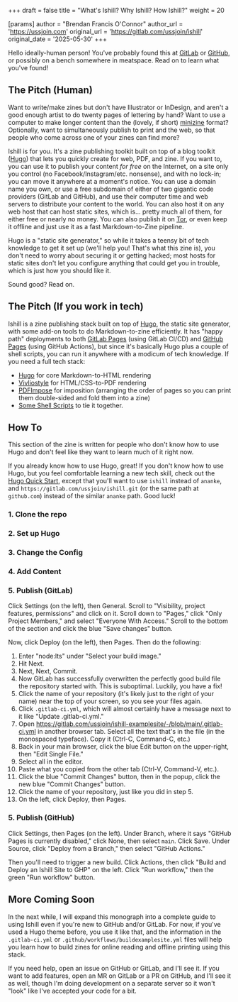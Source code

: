 +++
draft = false
title = "What's Ishill? Why Ishill? How Ishill?"
weight = 20

[params]
  author = "Brendan Francis O'Connor"
  author_url = 'https://ussjoin.com'
  original_url = 'https://gitlab.com/ussjoin/ishill'
  original_date = '2025-05-30'
+++

Hello ideally-human person! You've probably found this at [GitLab](https://gitlab.com/ussjoin/ishill) or [GitHub](https://github.com/ussjoin/ishill), or possibly on a bench somewhere in meatspace. Read on to learn what you've found!

## The Pitch (Human)

Want to write/make zines but don't have Illustrator or InDesign, and aren't a good enough artist to do twenty pages of lettering by hand? Want to use a computer to make longer content than the (lovely, if short) [minizine](https://www.icaboston.org/articles/make-your-own-mini-zine/) format? Optionally, want to simultaneously publish to print and the web, so that people who come across one of your zines can find more?

Ishill is for you. It's a zine publishing toolkit built on top of a blog toolkit ([Hugo](https://gohugo.io/)) that lets you quickly create for web, PDF, and zine. If you want to, you can use it to publish your content _for free_ on the Internet, on a site only you control (no Facebook/Instagram/etc. nonsense), and with no lock-in; you can move it anywhere at a moment's notice. You can use a domain name you own, or use a free subdomain of either of two gigantic code providers (GitLab and GitHub), and use their computer time and web servers to distribute your content to the world. You can also host it on any web host that can host static sites, which is... pretty much all of them, for either free or nearly no money. You can also publish it on [Tor](https://www.torproject.org/), or even keep it offline and just use it as a fast Markdown-to-Zine pipeline.

Hugo is a "static site generator," so while it takes a teensy bit of tech knowledge to get it set up (we'll help you! That's what this zine is), you don't need to worry about securing it or getting hacked; most hosts for static sites don't let you configure anything that could get you in trouble, which is just how you should like it.

Sound good? Read on.

## The Pitch (If you work in tech)

Ishill is a zine publishing stack built on top of [Hugo](https://gohugo.io/), the static site generator, with some add-on tools to do Markdown-to-zine efficiently. It has "happy path" deployments to both [GitLab Pages](https://docs.gitlab.com/user/project/pages/) (using GitLab CI/CD) and [GitHub Pages](https://pages.github.com/) (using GitHub Actions), but since it's basically Hugo plus a couple of shell scripts, you can run it anywhere with a modicum of tech knowledge. If you need a full tech stack:

* [Hugo](https://gohugo.io/) for core Markdown-to-HTML rendering
* [Vivliostyle](https://vivliostyle.org/) for HTML/CSS-to-PDF rendering
* [PDFImpose](https://framagit.org/spalax/pdfimpose) for imposition (arranging the order of pages so you can print them double-sided and fold them into a zine)
* [Some Shell Scripts](https://xkcd.com/1319/) to tie it together.

## How To

This section of the zine is written for people who don't know how to use Hugo and don't feel like they want to learn much of it right now. 

If you already know how to use Hugo, great! If you don't know how to use Hugo, but you feel comfortable learning a new tech skill, check out the [Hugo Quick Start](https://gohugo.io/getting-started/quick-start/), except that you'll want to use `ishill` instead of `ananke`, and `https://gitlab.com/ussjoin/ishill.git` (or the same path at `github.com`) instead of the similar `ananke` path. Good luck!

### 1. Clone the repo

### 2. Set up Hugo

### 3. Change the Config

### 4. Add Content

### 5. Publish (GitLab)

Click Settings (on the left), then General. Scroll to "Visibility, project features, permissions" and click on it. Scroll down to "Pages," click "Only Project Members," and select "Everyone With Access." Scroll to the bottom of the section and click the blue "Save changes" button.

Now, click Deploy (on the left), then Pages. Then do the following:

1. Enter "node:lts" under "Select your build image."
2. Hit Next.
3. Next, Next, Commit.
4. Now GitLab has successfully overwritten the perfectly good build file the repository started with. This is suboptimal. Luckily, you have a fix! 
5. Click the name of your repository (it's likely just to the right of your name) near the top of your screen, so you see your files again.
6. Click `.gitlab-ci.yml`, which will almost certainly have a message next to it like "Update .gitlab-ci.yml."
7. Open <https://gitlab.com/ussjoin/ishill-examplesite/-/blob/main/.gitlab-ci.yml> in another browser tab. Select all the text that's in the file (in the monospaced typeface). Copy it (Ctrl-C, Command-C, etc.)
8. Back in your main browser, click the blue Edit button on the upper-right, then "Edit Single File."
9. Select all in the editor.
10. Paste what you copied from the other tab (Ctrl-V, Command-V, etc.).
11. Click the blue "Commit Changes" button, then in the popup, click the new blue "Commit Changes" button.
12. Click the name of your repository, just like you did in step 5.
13. On the left, click Deploy, then Pages.

### 5. Publish (GitHub)

Click Settings, then Pages (on the left). Under Branch, where it says "GitHub Pages is currently disabled," click None, then select `main`. Click Save. Under Source, click "Deploy from a Branch," then select "GitHub Actions." 

Then you'll need to trigger a new build. Click Actions, then click "Build and Deploy an Ishill Site to GHP" on the left. Click "Run workflow," then the green "Run workflow" button. 

## More Coming Soon

In the next while, I will expand this monograph into a complete guide to using Ishill even if you're new to GitHub and/or GitLab. For now, if you've used a Hugo theme before, you use it like that, and the information in the `.gitlab-ci.yml` or `.github/workflows/buildexamplesite.yml` files will help you learn how to build zines for online reading and offline printing using this stack.

If you need help, open an issue on GitHub or GitLab, and I'll see it. If you want to add features, open an MR on GitLab or a PR on GitHub, and I'll see it as well, though I'm doing development on a separate server so it won't "look" like I've accepted your code for a bit.

